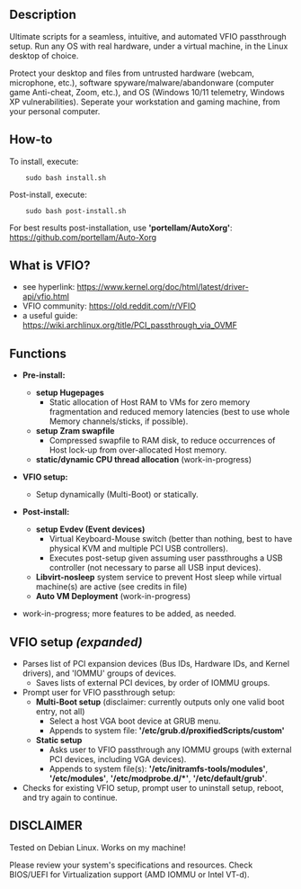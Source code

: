## Description
Ultimate scripts for a seamless, intuitive, and automated VFIO passthrough setup. Run any OS with real hardware, under a virtual machine, in the Linux desktop of choice. 

Protect your desktop and files from untrusted hardware (webcam, microphone, etc.), software spyware/malware/abandonware (computer game Anti-cheat, Zoom, etc.), and OS (Windows 10/11 telemetry, Windows XP vulnerabilities). Seperate your workstation and gaming machine, from your personal computer.

## How-to
To install, execute:

        sudo bash install.sh

Post-install, execute:

        sudo bash post-install.sh

For best results post-installation, use **'portellam/AutoXorg'**:  https://github.com/portellam/Auto-Xorg

## What is VFIO?
* see hyperlink:        https://www.kernel.org/doc/html/latest/driver-api/vfio.html
* VFIO community:       https://old.reddit.com/r/VFIO
* a useful guide:       https://wiki.archlinux.org/title/PCI_passthrough_via_OVMF

## Functions
* **Pre-install:**
    * **setup Hugepages**
        * Static allocation of Host RAM to VMs for zero memory fragmentation and reduced memory latencies (best to use whole Memory channels/sticks, if possible).
    * **setup Zram swapfile**
        * Compressed swapfile to RAM disk, to reduce occurrences of Host lock-up from over-allocated Host memory.
    * **static/dynamic CPU thread allocation** (work-in-progress)
* **VFIO setup:**
    * Setup dynamically (Multi-Boot) or statically.
* **Post-install:**
    * **setup Evdev (Event devices)**
        * Virtual Keyboard-Mouse switch (better than nothing, best to have physical KVM and multiple PCI USB controllers).
        * Executes post-setup given assuming user passthroughs a USB controller (not necessary to parse all USB input devices).
    * **Libvirt-nosleep** system service to prevent Host sleep while virtual machine(s) are active (see credits in file)
    * **Auto VM Deployment** (work-in-progress)

* work-in-progress; more features to be added, as needed.

## VFIO setup *(expanded)*
* Parses list of PCI expansion devices (Bus IDs, Hardware IDs, and Kernel drivers), and 'IOMMU' groups of devices.
    * Saves lists of external PCI devices, by order of IOMMU groups.
* Prompt user for VFIO passthrough setup:
    * **Multi-Boot setup** (disclaimer: currently outputs only one valid boot entry, not all)
        * Select a host VGA boot device at GRUB menu.
        * Appends to system file: **'/etc/grub.d/proxifiedScripts/custom'**
    * **Static setup**
        * Asks user to VFIO passthrough any IOMMU groups (with external PCI devices, including VGA devices).
        * Appends to system file(s): **'/etc/initramfs-tools/modules'**, **'/etc/modules'**, **'/etc/modprobe.d/*'**, **'/etc/default/grub'**.         
* Checks for existing VFIO setup, prompt user to uninstall setup, reboot, and try again to continue.

## DISCLAIMER
Tested on Debian Linux. Works on my machine!

Please review your system's specifications and resources. Check BIOS/UEFI for Virtualization support (AMD IOMMU or Intel VT-d).